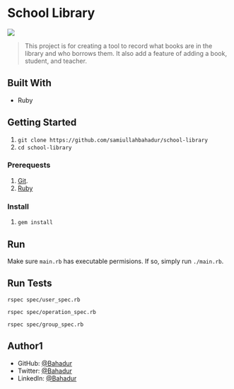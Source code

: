 # School Library

![](https://img.shields.io/badge/Microverse-blueviolet)

> This project is for creating a tool to record what books are in the library and who borrows them. It also add a feature of adding a book, student, and teacher.

## Built With
- Ruby

## Getting Started
1. ```git clone https://github.com/samiullahbahadur/school-library```
2. ```cd school-library```
### Prerequests
1. [Git](https://git-scm.com/downloads).
2. [Ruby](https://www.ruby-lang.org/en/downloads/)

### Install
1. ```gem install```

## Run

Make sure `main.rb` has executable permisions. If so, simply run `./main.rb`.
## Run Tests

```
rspec spec/user_spec.rb 
```
```
rspec spec/operation_spec.rb 
```
```
rspec spec/group_spec.rb 
```

## Author1

- GitHub: [@Bahadur](https://github.com/samiullahbahadur)
- Twitter: [@Bahadur](https://twitter.com/Samiull88496331)
- LinkedIn: [@Bahadur](https://www.linkedin.com/in/samiullah-bahadur/)

